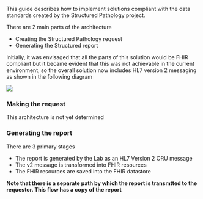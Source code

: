 This guide describes how to implement solutions compliant with the data standards created by the Structured Pathology project.

There are 2 main parts of the architecture

* Creating the Structured Pathology request
* Generating the Structured report

Initially, it was envisaged that all the parts of this solution would be FHIR compliant but it became evident that this was not achievable in the current environment, so the overall solution now includes HL7 version 2 messaging as shown in the following diagram

<img style="float:none" src="arch-1.png"/>

### Making the request
This architecture is not yet determined

### Generating the report

There are 3 primary stages

* The report is generated by the Lab as an HL7 Version 2 ORU message
* The v2 message is transformed into FHIR resources
* The FHIR resources are saved into the FHIR datastore

__Note that there is a separate path by which the report is transmtted to the requestor. This flow has
a copy of the report__